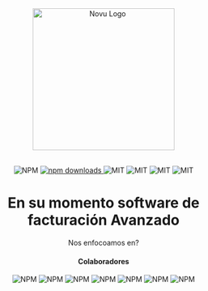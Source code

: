 <div align="center">
  <a href="https:/gestoru.cm" target="_blank">
  <picture>
    <source media="(prefers-color-scheme: dark)" srcset="https://gestoru.com/images/logo_bienvenida-q.png">
    <img alt="Novu Logo" src="https://user-images.githubusercontent.com/2233092/213641043-3bbb3f21-3c53-4e67-afe5-755aeb222159.png" width="280"/>
  </picture>
  </a>
</div>

<br/>

<p align="center">
    <img src="https://img.shields.io/badge/Laravel-FF2D20?style=for-the-badge&logo=laravel&logoColor=white" alt="NPM">
  <a href="https://www.npmjs.com/package/@novu/node">
    <img src="https://img.shields.io/badge/PHP-777BB4?style=for-the-badge&logo=php&logoColor=white" alt="npm downloads">
  </a>
  <img src="https://img.shields.io/badge/JavaScript-F7DF1E?style=for-the-badge&logo=javascript&logoColor=black" alt="MIT">
   <img src="https://img.shields.io/badge/Notion-000000?style=for-the-badge&logo=notion&logoColor=white" alt="MIT">
  <img src="https://img.shields.io/badge/MySQL-005C84?style=for-the-badge&logo=mysql&logoColor=white" alt="MIT">
  <img src="https://img.shields.io/badge/Figma-F24E1E?style=for-the-badge&logo=figma&logoColor=white" alt="MIT">
</p>

<h1 align="center">En su momento software de facturación Avanzado</h1>

<div align="center">
Nos enfocoamos en?
</div>

<h4 align="center">Colaboradores</h4>
<p align="center">
    <img src="https://img.shields.io/badge/jhony-8A2BE2" alt="NPM">
   <img src="https://img.shields.io/badge/petete el idolo-8A2BE2" alt="NPM">
   <img src="https://img.shields.io/badge/sierra%20legend-8A2BE2" alt="NPM">
   <img src="https://img.shields.io/badge/solo miguel-8A2BE2" alt="NPM">
   <img src="https://img.shields.io/badge/loco eddy-8A2BE2" alt="NPM">
   <img src="https://img.shields.io/badge/higui-8A2BE2" alt="NPM">
  <img src="https://img.shields.io/badge/juan%20ma-8A2BE2" alt="NPM">
</p>

